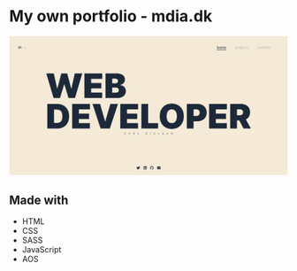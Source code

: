 # My own portfolio - mdia.dk
![portfolio](/img/MDIA.png)

## Made with
- HTML
- CSS
- SASS
- JavaScript
- AOS

